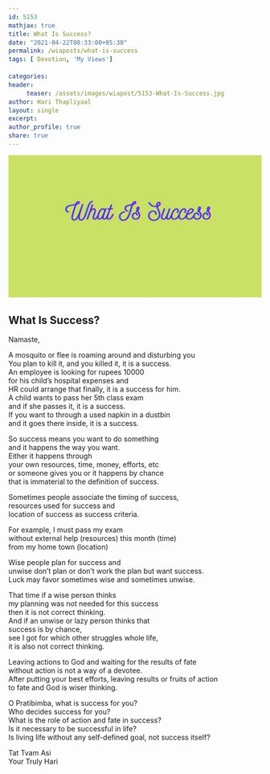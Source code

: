 ```yaml
--- 
id: 5153
mathjax: true  
title: What Is Success?
date: "2021-04-22T08:33:00+05:30"
permalink: /wiaposts/what-is-success
tags: [ Devotion, 'My Views']    

categories: 
header:
     teaser: /assets/images/wiapost/5153-What-Is-Success.jpg
author: Hari Thapliyaal 
layout: single 
excerpt:  
author_profile: true 
share: true 
---
```


![What Is Success?](/assets/images/wiapost/5153-What-Is-Success.jpg)

## What Is Success?

    
Namaste,    
    
A mosquito or flee is roaming around and disturbing you     
You plan to kill it, and you killed it, it is a success.     
An employee is looking for rupees 10000     
for his child’s hospital expenses and     
HR could arrange that finally, it is a success for him.     
A child wants to pass her 5th class exam     
and if she passes it, it is a success.     
If you want to through a used napkin in a dustbin     
and it goes there inside, it is a success.    
    
So success means you want to do something     
and it happens the way you want.     
Either it happens through     
your own resources, time, money, efforts, etc     
or someone gives you or it happens by chance     
that is immaterial to the definition of success.    
    
Sometimes people associate the timing of success,     
resources used for success and     
location of success as success criteria.    
    
For example, I must pass my exam     
without external help (resources) this month (time)     
from my home town (location)    
    
Wise people plan for success and     
unwise don’t plan or don’t work the plan but want success.     
Luck may favor sometimes wise and sometimes unwise.    
    
That time if a wise person thinks     
my planning was not needed for this success     
then it is not correct thinking.     
And if an unwise or lazy person thinks that     
success is by chance,     
see I got for which other struggles whole life,     
it is also not correct thinking.    
    
Leaving actions to God and waiting for the results of fate     
without action is not a way of a devotee.     
After putting your best efforts, leaving results or fruits of action     
to fate and God is wiser thinking.    
    
O Pratibimba, what is success for you?     
Who decides success for you?     
What is the role of action and fate in success?     
Is it necessary to be successful in life?     
Is living life without any self-defined goal, not success itself?    
    
Tat Tvam Asi     
Your Truly Hari    
    
